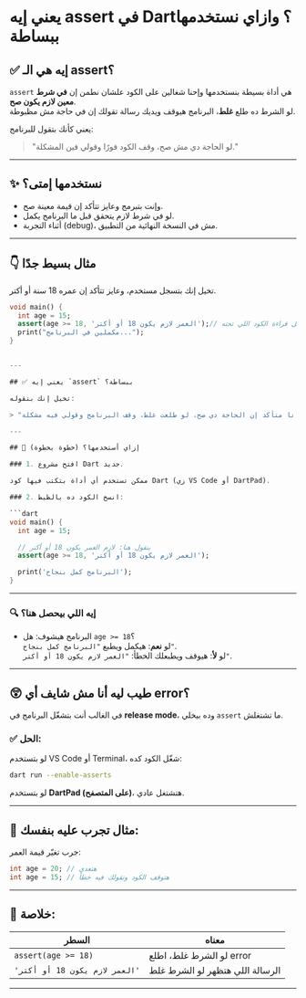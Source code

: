 # يعني إيه assert في Dart؟ وازاي نستخدمها ببساطة

## ✅ إيه هي الـ assert؟

`assert` هي أداة بسيطة بنستخدمها وإحنا شغالين على الكود علشان نطمن إن **في شرط معين لازم يكون صح**.  
لو الشرط ده طلع **غلط**، البرنامج هيوقف ويديك رسالة تقولك إن في حاجة مش مظبوطة.

يعني كأنك بتقول للبرنامج:
> "لو الحاجة دي مش صح، وقف الكود فورًا وقولي فين المشكلة."

---

## ✨ نستخدمها إمتى؟

- وإنت بتبرمج وعايز تتأكد إن قيمة معينة صح.
- لو في شرط لازم يتحقق قبل ما البرنامج يكمل.
- أثناء التجربة (debug)، مش في النسخة النهائية من التطبيق.

---

## 👇 مثال بسيط جدًا

تخيل إنك بتسجل مستخدم، وعايز تتأكد إن عمره 18 سنة أو أكتر.

```dart
void main() {
  int age = 15;
  assert(age >= 18, 'العمر لازم يكون 18 أو أكتر');// لو دنيا تمام هيكمل قراءة الكود اللي تحته, 
  print("مكملين في البرنامج...");
}


---

## ✅ يعني إيه `assert` ببساطة؟

تخيل إنك بتقوله:

> "أنا متأكد إن الحاجة دي صح، لو طلعت غلط، وقف البرنامج وقولي فيه مشكلة."

---

## 🎯 إزاي أستخدمها؟ (خطوة بخطوة)

### 1. افتح مشروع Dart جديد.

ممكن تستخدم أي أداة بتكتب فيها كود Dart (زي VS Code أو DartPad).

### 2. انسخ الكود ده بالظبط:

```dart
void main() {
  int age = 15;

  // بنقول هنا: لازم العمر يكون 18 أو أكتر
  assert(age >= 18, 'العمر لازم يكون 18 أو أكتر');

  print('البرنامج كمل بنجاح');
}
```

---

### 🔍 إيه اللي بيحصل هنا؟

- البرنامج هيشوف: هل `age >= 18`؟  
  لو **نعم**: هيكمل ويطبع `"البرنامج كمل بنجاح"`.  
  لو **لأ**: هيوقف ويطبعلك الخطأ: `"العمر لازم يكون 18 أو أكتر"`.

---

## 😲 طيب ليه أنا مش شايف أي error؟

في الغالب أنت بتشغّل البرنامج في **release mode**، وده بيخلي `assert` ما تشتغلش.

### ✅ الحل:
لو بتستخدم VS Code أو Terminal، شغّل الكود كده:

```bash
dart run --enable-asserts
```

لو بتستخدم **DartPad (على المتصفح)**، هتشتغل عادي.

---

## 🧪 مثال تجرب عليه بنفسك:

جرب تغيّر قيمة العمر:

```dart
int age = 20; // هتعدي
int age = 15; // هتوقف الكود وتقولك فيه خطأ
```

---

## 📌 خلاصة:

| السطر                            | معناه |
|----------------------------------|--------|
| `assert(age >= 18)`              | لو الشرط غلط، اطلع error |
| `'العمر لازم يكون 18 أو أكتر'` | الرسالة اللي هتظهر لو الشرط غلط |

---

